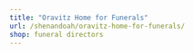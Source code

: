 ```yaml
---
title: "Oravitz Home for Funerals"
url: /shenandoah/oravitz-home-for-funerals/
shop: funeral directors
---
```

